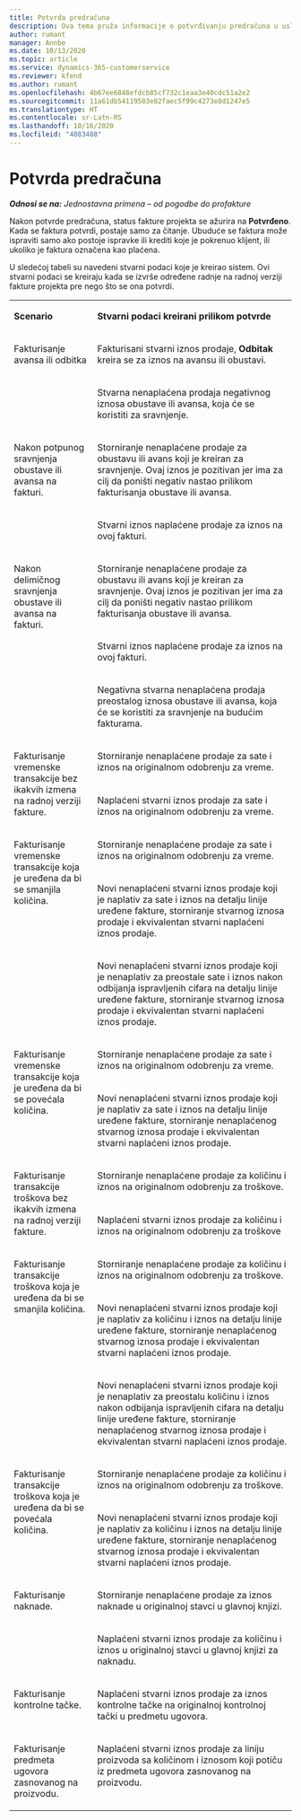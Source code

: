 ```yaml
---
title: Potvrda predračuna
description: Ova tema pruža informacije o potvrđivanju predračuna u usluzi Project Operations.
author: rumant
manager: Annbe
ms.date: 10/13/2020
ms.topic: article
ms.service: dynamics-365-customerservice
ms.reviewer: kfend
ms.author: rumant
ms.openlocfilehash: 4b67ee6848efdcb85cf732c1eaa3e40cdc51a2e2
ms.sourcegitcommit: 11a61db54119503e82faec5f99c4273e8d1247e5
ms.translationtype: HT
ms.contentlocale: sr-Latn-RS
ms.lasthandoff: 10/16/2020
ms.locfileid: "4083488"
---
```

# <a name="confirming-a-proforma-invoice"></a>Potvrda predračuna

_**Odnosi se na:** Jednostavna primena – od pogodbe do profakture_


Nakon potvrde predračuna, status fakture projekta se ažurira na **Potvrđeno**. Kada se faktura potvrdi, postaje samo za čitanje. Ubuduće se faktura može ispraviti samo ako postoje ispravke ili krediti koje je pokrenuo klijent, ili ukoliko je faktura označena kao plaćena.

U sledećoj tabeli su navedeni stvarni podaci koje je kreirao sistem. Ovi stvarni podaci se kreiraju kada se izvrše određene radnje na radnoj verziji fakture projekta pre nego što se ona potvrdi.

<table border="0" cellspacing="0" cellpadding="0">
    <tbody>
        <tr>
            <td width="216" valign="top">
                <p>
                    <strong>Scenario</strong>
                </p>
            </td>
            <td width="808" valign="top">
                <p>
                    <strong>Stvarni podaci kreirani prilikom potvrde</strong>
                </p>
            </td>
        </tr>
        <tr>
            <td width="216" rowspan="2" valign="top">
                <p>
Fakturisanje avansa ili odbitka </p>
            </td>
            <td width="408" valign="top">
                <p>
Fakturisani stvarni iznos prodaje, <strong>Odbitak</strong> kreira se za iznos na avansu ili obustavi.
                </p>
            </td>
        </tr>
        <tr>
            <td width="408" valign="top">
                <p>
Stvarna nenaplaćena prodaja negativnog iznosa obustave ili avansa, koja će se koristiti za sravnjenje.
                </p>
            </td>
        </tr>
        <tr>
            <td width="216" rowspan="2" valign="top">
                <p>
Nakon potpunog sravnjenja obustave ili avansa na fakturi.
                </p>
            </td>
            <td width="408" valign="top">
                <p>
Storniranje nenaplaćene prodaje za obustavu ili avans koji je kreiran za sravnjenje. Ovaj iznos je pozitivan jer ima za cilj da poništi negativ nastao prilikom fakturisanja obustave ili avansa.
                </p>
            </td>
        </tr>
        <tr>
            <td width="408" valign="top">
                <p>
Stvarni iznos naplaćene prodaje za iznos na ovoj fakturi.
                </p>
            </td>
        </tr>
        <tr>
            <td width="216" rowspan="3" valign="top">
                <p>
Nakon delimičnog sravnjenja obustave ili avansa na fakturi.
                </p>
            </td>
            <td width="408" valign="top">
                <p>
Storniranje nenaplaćene prodaje za obustavu ili avans koji je kreiran za sravnjenje. Ovaj iznos je pozitivan jer ima za cilj da poništi negativ nastao prilikom fakturisanja obustave ili avansa.
                </p>
            </td>
        </tr>
        <tr>
            <td width="408" valign="top">
                <p>
Stvarni iznos naplaćene prodaje za iznos na ovoj fakturi.
                </p>
            </td>
        </tr>
        <tr>
            <td width="408" valign="top">
                <p>
Negativna stvarna nenaplaćena prodaja preostalog iznosa obustave ili avansa, koja će se koristiti za sravnjenje na budućim fakturama.
                </p>
            </td>
        </tr>
        <tr>
            <td width="216" rowspan="2" valign="top">
                <p>
Fakturisanje vremenske transakcije bez ikakvih izmena na radnoj verziji fakture.
                </p>
            </td>
            <td width="408" valign="top">
                <p>
Storniranje nenaplaćene prodaje za sate i iznos na originalnom odobrenju za vreme.
                </p>
            </td>
        </tr>
        <tr>
            <td width="408" valign="top">
                <p>
Naplaćeni stvarni iznos prodaje za sate i iznos na originalnom odobrenju za vreme.
                </p>
            </td>
        </tr>
        <tr>
            <td width="216" rowspan="3" valign="top">
                <p>
Fakturisanje vremenske transakcije koja je uređena da bi se smanjila količina.
                </p>
            </td>
            <td width="408" valign="top">
                <p>
Storniranje nenaplaćene prodaje za sate i iznos na originalnom odobrenju za vreme.
                </p>
            </td>
        </tr>
        <tr>
            <td width="408" valign="top">
                <p>
Novi nenaplaćeni stvarni iznos prodaje koji je naplativ za sate i iznos na detalju linije uređene fakture, storniranje stvarnog iznosa prodaje i ekvivalentan stvarni naplaćeni iznos prodaje.
                </p>
            </td>
        </tr>
        <tr>
            <td width="408" valign="top">
                <p>
Novi nenaplaćeni stvarni iznos prodaje koji je nenaplativ za preostale sate i iznos nakon odbijanja ispravljenih cifara na detalju linije uređene fakture, storniranje stvarnog iznosa prodaje i ekvivalentan stvarni naplaćeni iznos prodaje.
                </p>
            </td>
        </tr>
        <tr>
            <td width="216" rowspan="2" valign="top">
                <p>
Fakturisanje vremenske transakcije koja je uređena da bi se povećala količina.
                </p>
            </td>
            <td width="408" valign="top">
                <p>
Storniranje nenaplaćene prodaje za sate i iznos na originalnom odobrenju za vreme.
                </p>
            </td>
        </tr>
        <tr>
            <td width="408" valign="top">
                <p>
Novi nenaplaćeni stvarni iznos prodaje koji je naplativ za sate i iznos na detalju linije uređene fakture, storniranje nenaplaćenog stvarnog iznosa prodaje i ekvivalentan stvarni naplaćeni iznos prodaje.
                </p>
            </td>
        </tr>
        <tr>
            <td width="216" rowspan="2" valign="top">
                <p>
Fakturisanje transakcije troškova bez ikakvih izmena na radnoj verziji fakture.
                </p>
            </td>
            <td width="408" valign="top">
                <p>
Storniranje nenaplaćene prodaje za količinu i iznos na originalnom odobrenju za troškove.
                </p>
            </td>
        </tr>
        <tr>
            <td width="408" valign="top">
                <p>
Naplaćeni stvarni iznos prodaje za količinu i iznos na originalnom odobrenju za troškove </p>
            </td>
        </tr>
        <tr>
            <td width="216" rowspan="3" valign="top">
                <p>
Fakturisanje transakcije troškova koja je uređena da bi se smanjila količina.
                </p>
            </td>
            <td width="408" valign="top">
                <p>
Storniranje nenaplaćene prodaje za količinu i iznos na originalnom odobrenju za troškove.
                </p>
            </td>
        </tr>
        <tr>
            <td width="408" valign="top">
                <p>
Novi nenaplaćeni stvarni iznos prodaje koji je naplativ za količinu i iznos na detalju linije uređene fakture, storniranje nenaplaćenog stvarnog iznosa prodaje i ekvivalentan stvarni naplaćeni iznos prodaje.
                </p>
            </td>
        </tr>
        <tr>
            <td width="408" valign="top">
                <p>
Novi nenaplaćeni stvarni iznos prodaje koji je nenaplativ za preostalu količinu i iznos nakon odbijanja ispravljenih cifara na detalju linije uređene fakture, storniranje nenaplaćenog stvarnog iznosa prodaje i ekvivalentan stvarni naplaćeni iznos prodaje.
                </p>
            </td>
        </tr>
        <tr>
            <td width="216" rowspan="2" valign="top">
                <p>
Fakturisanje transakcije troškova koja je uređena da bi se povećala količina.
                </p>
            </td>
            <td width="408" valign="top">
                <p>
Storniranje nenaplaćene prodaje za količinu i iznos na originalnom odobrenju za troškove.
                </p>
            </td>
        </tr>
        <tr>
            <td width="408" valign="top">
                <p>
Novi nenaplaćeni stvarni iznos prodaje koji je naplativ za količinu i iznos na detalju linije uređene fakture, storniranje nenaplaćenog stvarnog iznosa prodaje i ekvivalentan stvarni naplaćeni iznos prodaje. 
                </p>
            </td>
        </tr>
        <tr>
            <td width="216" rowspan="2" valign="top">
                <p>
Fakturisanje naknade.
                </p>
            </td>
            <td width="408" valign="top">
                <p>
Storniranje nenaplaćene prodaje za iznos naknade u originalnoj stavci u glavnoj knjizi.
                </p>
            </td>
        </tr>
        <tr>
            <td width="408" valign="top">
                <p>
Naplaćeni stvarni iznos prodaje za količinu i iznos u originalnoj stavci u glavnoj knjizi za naknadu.
                </p>
            </td>
        </tr>
        <tr>
            <td width="216" valign="top">
                <p>
Fakturisanje kontrolne tačke.
                </p>
            </td>
            <td width="408" valign="top">
                <p>
Naplaćeni stvarni iznos prodaje za iznos kontrolne tačke na originalnoj kontrolnoj tački u predmetu ugovora.
                </p>
            </td>
        </tr>
        <tr>
            <td width="216" valign="top">
                <p>
Fakturisanje predmeta ugovora zasnovanog na proizvodu.
                </p>
            </td>
            <td width="408" valign="top">
                <p>
Naplaćeni stvarni iznos prodaje za liniju proizvoda sa količinom i iznosom koji potiču iz predmeta ugovora zasnovanog na proizvodu.
                </p>
            </td>
        </tr>
    </tbody>
</table>
